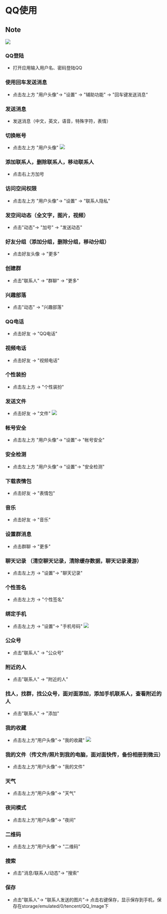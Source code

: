 # QQ使用
## Note
![](https://github.com/openthos/community-analysis/blob/master/pic/using-instractions-pic/qq.png)

### QQ登陆
- 打开应用输入用户名、密码登陆QQ

### 使用回车发送消息
- 点击左上方 "用户头像"-> "设置" -> "辅助功能" -> "回车键发送消息“

### 发送消息
- 发送消息（中文，英文，语音，特殊字符，表情）

### 切换帐号
- 点击左上方 "用户头像"
![](https://github.com/openthos/community-analysis/blob/master/pic/using-instractions-pic/qq_contact.jpg) 

### 添加联系人，删除联系人，移动联系人
- 点击右上方加号

### 访问空间权限
- 点击左上方 "用户头像"-> "设置" -> "联系人隐私"

### 发空间动态（全文字，图片，视频）
- 点击"动态"-> "加号" -> "发送动态"

### 好友分组（添加分组，删除分组，移动分组）
- 点击好友头像 -> "更多"

### 创建群
- 点击"联系人" -> "群聊" -> "更多"

### 兴趣部落
- 点击"动态" -> "兴趣部落"

### QQ电话
- 点击好友 -> "QQ电话"

### 视频电话
- 点击好友 -> "视频电话"

### 个性装扮
- 点击左上方 -> "个性装扮"

### 发送文件
- 点击好友 -> "文件"
![](https://github.com/openthos/community-analysis/blob/master/pic/using-instractions-pic/qq_slidemenu.jpg)

### 帐号安全
- 点击左上方 "用户头像"-> "设置"-> "帐号安全"

### 安全检测
- 点击左上方 "用户头像"-> "设置"-> "安全检测"

### 下载表情包
- 点击好友 -> "表情包"

### 音乐
- 点击好友 -> "音乐"

### 设置群消息
- 点击群聊 -> "更多"

### 聊天记录 （清空聊天记录，清除缓存数据，聊天记录漫游）
- 点击左上方 -> "设置"-> "聊天记录"

### 个性签名
- 点击左上方 -> "个性签名"

### 绑定手机
- 点击左上方 -> "设置"-> "手机号码"
![](https://github.com/openthos/community-analysis/blob/master/pic/using-instractions-pic/qq_public.jpg) 

### 公众号
- 点击"联系人" -> "公众号"

### 附近的人
- 点击"联系人" -> "附近的人"

### 找人，找群，找公众号，面对面添加，添加手机联系人，查看附近的人
- 点击"联系人" -> "添加"

### 我的收藏
- 点击左上方"用户头像"-> "我的收藏"
![](https://github.com/openthos/community-analysis/blob/master/pic/using-instractions-pic/qq_status.jpg) 

### 我的文件（传文件/照片到我的电脑，面对面快传，备份相册到微云）
- 点击左上方"用户头像"-> "我的文件"

### 天气
- 点击左上方"用户头像"-> "天气"

### 夜间模式
- 点击左上方"用户头像"-> "夜间"

### 二维码
- 点击左上方"用户头像"-> "二维码"

### 搜索
- 点击"消息/联系人/动态"-> "搜索"

### 保存
- 点击"联系人"-> "联系人发送的图片"-> 点击右键保存，显示保存到手机，保存在storage/emulated/0/tencent/QQ_Image下





